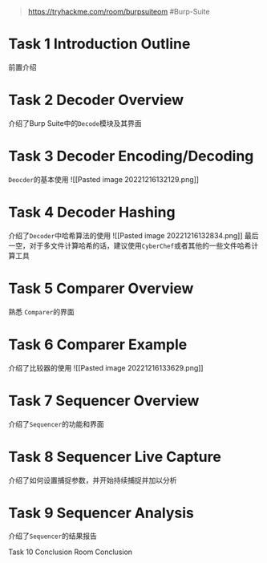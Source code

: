 > https://tryhackme.com/room/burpsuiteom
> #Burp-Suite 
# Task 1 Introduction Outline

前置介绍

# Task 2 Decoder Overview

介绍了Burp Suite中的`Decode`模块及其界面

# Task 3 Decoder Encoding/Decoding

`Deocder`的基本使用
![[Pasted image 20221216132129.png]]

# Task 4 Decoder Hashing

介绍了`Decoder`中哈希算法的使用
![[Pasted image 20221216132834.png]]
最后一空，对于多文件计算哈希的话，建议使用`CyberChef`或者其他的一些文件哈希计算工具

# Task 5 Comparer Overview

熟悉 `Comparer`的界面

# Task 6 Comparer Example

介绍了比较器的使用
![[Pasted image 20221216133629.png]]

# Task 7 Sequencer Overview

介绍了`Sequencer`的功能和界面

# Task 8 Sequencer Live Capture

介绍了如何设置捕捉参数，并开始持续捕捉并加以分析

# Task 9 Sequencer Analysis

介绍了`Sequencer`的结果报告

Task 10 Conclusion Room Conclusion